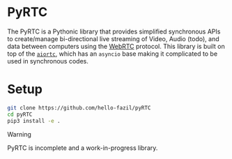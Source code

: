 # PyRTC
The PyRTC is a Pythonic library that provides simplified synchronous APIs to create/manage bi-directional live streaming of Video, Audio (todo), and data between computers using the [WebRTC]([url](https://webrtc.org/)) protocol. This library is built on top of the [`aiortc`](https://github.com/aiortc/aiortc?tab=readme-ov-file), which has an `asyncio` base making it complicated to be used in synchronous codes. 

# Setup
```bash
git clone https://github.com/hello-fazil/pyRTC
cd pyRTC
pip3 install -e .
```

> [!WARNING]  
> PyRTC is incomplete and a work-in-progress library.
